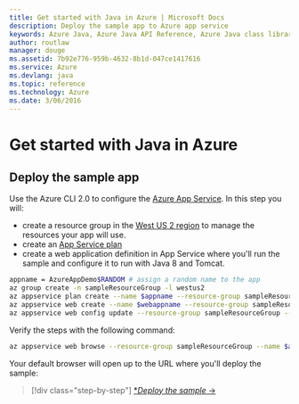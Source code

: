 ```yaml
---
title: Get started with Java in Azure | Microsoft Docs
description: Deploy the sample app to Azure app service
keywords: Azure Java, Azure Java API Reference, Azure Java class library, Azure SDK
author: routlaw
manager: douge
ms.assetid: 7b92e776-959b-4632-8b1d-047ce1417616
ms.service: Azure
ms.devlang: java
ms.topic: reference
ms.technology: Azure
ms.date: 3/06/2016
---
```


# Get started with Java in Azure

## Deploy the sample app

Use the Azure CLI 2.0 to configure the [Azure App Service](https://docs.microsoft.com/en-us/azure/app-service/app-service-how-works-readme). In this step you will:

- create a resource group in the [West US 2 region](https://azure.microsoft.com/en-us/regions/) to manage the resources your app will use.
- create an [App Service plan](https://docs.microsoft.com/en-us/azure/app-service/azure-web-sites-web-hosting-plans-in-depth-overview) 
- create a web application definition in App Service where you'll run the sample and configure it to run with Java 8 and Tomcat.

```bash
appname = AzureAppDemo$RANDOM # assign a random name to the app
az group create -n sampleResourceGroup -l westus2 
az appservice plan create --name $appname --resource-group sampleResourceGroup --sku FREE
az appservice web create --name $webappname --resource-group sampleResourceGroup --plan $webappname
az appservice web config update --resource-group sampleResourceGroup --name $webappname --java-container TOMCAT --java-version 1.8.0_73 --java-container-version 8.5
```

Verify the steps with the following command:
```bash
az appservice web browse --resource-group sampleResourceGroup --name $appname
```

Your default browser will open up to the URL where you'll deploy the sample:

>[!div class="step-by-step"]
[**Deploy the sample* &rarr;](get-started-deploy.md)